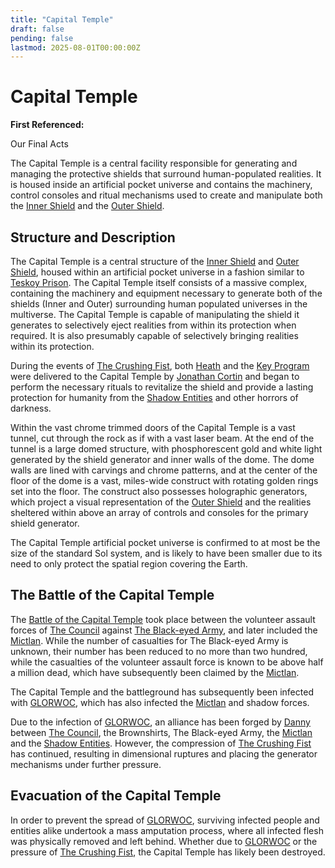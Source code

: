 ```yaml
---
title: "Capital Temple"
draft: false
pending: false
lastmod: 2025-08-01T00:00:00Z
---
```


# Capital Temple

**First Referenced:**

Our Final Acts

The Capital Temple is a central facility responsible for generating and managing the protective shields that surround human-populated realities. It is housed inside an artificial pocket universe and contains the machinery, control consoles and ritual mechanisms used to create and manipulate both the [Inner Shield](/devices/inner-shield/) and the [Outer Shield](/devices/outer-shield/).

## Structure and Description

The Capital Temple is a central structure of the [Inner Shield](/devices/inner-shield/) and [Outer Shield](/devices/outer-shield/), housed within an artificial pocket universe in a fashion similar to [Teskoy Prison](/devices/teskoy-prison/). The Capital Temple itself consists of a massive complex, containing the machinery and equipment necessary to generate both of the shields (Inner and Outer) surrounding human populated universes in the multiverse. The Capital Temple is capable of manipulating the shield it generates to selectively eject realities from within its protection when required. It is also presumably capable of selectively bringing realities within its protection.

During the events of [The Crushing Fist](/unknown/the-crushing-fist/), both [Heath](/people/heath/) and the [Key Program](/devices/key-program/) were delivered to the Capital Temple by [Jonathan Cortin](/people/jonathan-cortin/) and began to perform the necessary rituals to revitalize the shield and provide a lasting protection for humanity from the [Shadow Entities](/entities/shadow-entity/) and other horrors of darkness.

Within the vast chrome trimmed doors of the Capital Temple is a vast tunnel, cut through the rock as if with a vast laser beam. At the end of the tunnel is a large domed structure, with phosphorescent gold and white light generated by the shield generator and inner walls of the dome. The dome walls are lined with carvings and chrome patterns, and at the center of the floor of the dome is a vast, miles-wide construct with rotating golden rings set into the floor. The construct also possesses holographic generators, which project a visual representation of the [Outer Shield](/devices/outer-shield/) and the realities sheltered within above an array of controls and consoles for the primary shield generator.

The Capital Temple artificial pocket universe is confirmed to at most be the size of the standard Sol system, and is likely to have been smaller due to its need to only protect the spatial region covering the Earth.

## The Battle of the Capital Temple

The [Battle of the Capital Temple](/timelines/chronology-of-events-the-battle-of-the-capital-temple/) took place between the volunteer assault forces of [The Council](/unknown/the-council/) against [The Black-eyed Army](/people/the-black-eyed-army/), and later included the [Mictlan](/entities/corpse-thing/). While the number of casualties for The Black-eyed Army is unknown, their number has been reduced to no more than two hundred, while the casualties of the volunteer assault force is known to be above half a million dead, which have subsequently been claimed by the [Mictlan](/entities/corpse-thing/).

The Capital Temple and the battleground has subsequently been infected with [GLORWOC](/entities/glorwoc/), which has also infected the [Mictlan](/entities/corpse-thing/) and shadow forces.

Due to the infection of [GLORWOC](/entities/glorwoc/), an alliance has been forged by [Danny](/people/danny/) between [The Council](/unknown/the-council/), the Brownshirts, The Black-eyed Army, the [Mictlan](/entities/corpse-thing/) and the [Shadow Entities](/entities/shadow-entity.md). However, the compression of [The Crushing Fist](/unknown/the-crushing-fist/) has continued, resulting in dimensional ruptures and placing the generator mechanisms under further pressure.

## Evacuation of the Capital Temple

In order to prevent the spread of [GLORWOC](/entities/glorwoc/), surviving infected people and entities alike undertook a mass amputation process, where all infected flesh was physically removed and left behind. Whether due to [GLORWOC](/entities/glorwoc/) or the pressure of [The Crushing Fist](/unknown/the-crushing-fist/), the Capital Temple has likely been destroyed.